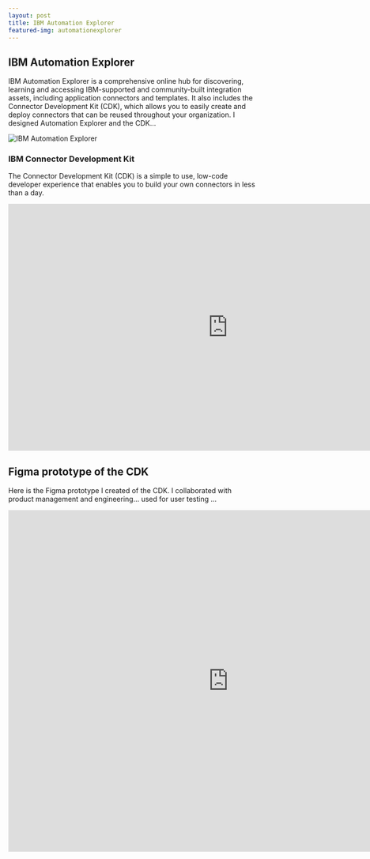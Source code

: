 ```yaml
---
layout: post
title: IBM Automation Explorer
featured-img: automationexplorer
---
```




## IBM Automation Explorer

IBM Automation Explorer is a comprehensive online hub for discovering, learning and accessing IBM-supported and community-built integration assets, including application connectors and templates. It also includes the Connector Development Kit (CDK), which allows you to easily create and deploy connectors that can be reused throughout your organization. I designed Automation Explorer and the CDK...

![IBM Automation Explorer](https://garythornton.github.io/portfolio/assets/img/posts/Automationexplorer-feature.png)

### IBM Connector Development Kit

The Connector Development Kit (CDK) is a simple to use, low-code developer experience that enables you to build your own connectors in less than a day.

<div class="embed-responsive embed-responsive-16by9">
<iframe width="888" height="500" src="https://www.youtube.com/embed/7DTCfNslmGY" title="Introducing the Connector Development Kit" frameborder="0" allow="accelerometer; autoplay; clipboard-write; encrypted-media; gyroscope; picture-in-picture; web-share" referrerpolicy="strict-origin-when-cross-origin" allowfullscreen></iframe>
 </div>

## Figma prototype of the CDK

Here is the Figma prototype I created of the CDK. I collaborated with product management and engineering...   used for user testing ... 

<div class="embed-responsive embed-responsive-16by9">
<iframe style="border: 1px solid rgba(0, 0, 0, 0.1);" width="888" height="690" src="https://embed.figma.com/proto/LHWSwRghsJsVgaDcjB51Uw/Connector-Development-Toolkit-(CDK)?page-id=0%3A1&node-id=162-238630&node-type=frame&viewport=962%2C4360%2C0.25&scaling=scale-down-width&content-scaling=fixed&starting-point-node-id=162%3A238630&embed-host=share" allowfullscreen></iframe>
 </div>

